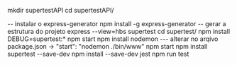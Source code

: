   mkdir supertestAPI
	cd supertestAPI/
 
  -- instalar o express-generator
	npm install -g express-generator
  -- gerar a estrutura do projeto
	express --view=hbs supertest
	cd supertest/
	npm install
	DEBUG=supertest:* npm start
	npm install nodemon
	--- alterar no arqivo package.json ->  "start": "nodemon ./bin/www"
	npm start
	npm install supertest --save-dev
	npm install --save-dev jest
	npm run test
